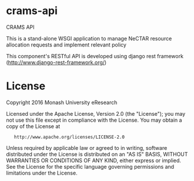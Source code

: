 # crams-api
CRAMS API

This is a stand-alone WSGI application to manage NeCTAR resource allocation requests and implement relevant policy

This component's RESTful API is developed using django rest framework (http://www.django-rest-framework.org/)

# License

Copyright 2016 Monash University eResearch

   Licensed under the Apache License, Version 2.0 (the "License");
   you may not use this file except in compliance with the License.
   You may obtain a copy of the License at

       http://www.apache.org/licenses/LICENSE-2.0

   Unless required by applicable law or agreed to in writing, software
   distributed under the License is distributed on an "AS IS" BASIS,
   WITHOUT WARRANTIES OR CONDITIONS OF ANY KIND, either express or implied.
   See the License for the specific language governing permissions and
   limitations under the License.
